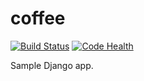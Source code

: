 coffee
======

[![Build Status](https://travis-ci.org/macie/coffee.svg?branch=master)](https://travis-ci.org/macie/coffee)
[![Code Health](https://landscape.io/github/macie/coffee/master/landscape.png)](https://landscape.io/github/macie/coffee/master)

Sample Django app.

